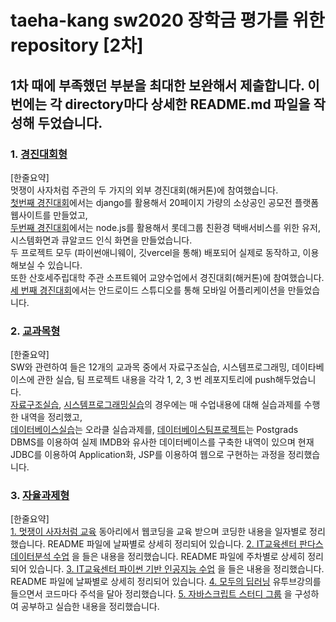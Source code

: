 # taeha-kang sw2020 장학금 평가를 위한 repository [2차]

## 1차 때에 부족했던 부분을 최대한 보완해서 제출합니다. 이번에는 각 directory마다 상세한 README.md 파일을 작성해 두었습니다.

### 1. [경진대회형](https://github.com/kdh7575070/taeha-kang/tree/main/경진대회형) 
[한줄요약]\
멋쟁이 사자처럼 주관의 두 가지의 외부 경진대회(해커톤)에 참여했습니다. \
[첫번째 경진대회](https://github.com/kdh7575070/Taeha)에서는 django를 활용해서 20페이지 가량의 소상공인 공모전 플랫폼 웹사이트를 만들었고, \
[두번째 경진대회](https://github.com/seungdeok/webeatthelion)에서는 node.js를 활용해서 롯데그룹 친환경 택배서비스를 위한 유저, 시스템화면과 큐알코드 인식 화면을 만들었습니다. \
두 프로젝트 모두 (파이썬애니웨이, 깃vercel을 통해) 배포되어 실제로 동작하고, 이용해보실 수 있습니다. \
또한 산호세주립대학 주관 소프트웨어 교양수업에서 경진대회(해커톤)에 참여했습니다. \
[세 번째 경진대회](https://github.com/moonmola/MBTIclub)에서는 안드로이드 스튜디오를 통해 모바일 어플리케이션을 만들었습니다.

### 2. [교과목형](https://github.com/kdh7575070/taeha-kang/tree/main/교과목형) 
[한줄요약]\
SW와 관련하여 들은 12개의 교과목 중에서 자료구조실습, 시스템프로그래밍, 데이타베이스에 관한 실습, 팀 프로젝트 내용을 각각 1, 2, 3 번 레포지토리에 push해두었습니다. \
[자료구조실습](https://github.com/kdh7575070/taeha-kang/tree/main/교과목형/1%20자료구조%20실습), [시스템프로그래밍실습](https://github.com/kdh7575070/taeha-kang/tree/main/교과목형/2%20시스템프로그래밍%20실습)의 경우에는 매 수업내용에 대해 실습과제를 수행한 내역을 정리했고, \
[데이터베이스실습](https://github.com/kdh7575070/taeha-kang/tree/main/교과목형/3%20데이터베이스%20실습)는 오라클 실습과제를, [데이터베이스팀프로젝트](https://github.com/kdh7575070/taeha-kang/tree/main/교과목형/3%20데이터베이스%20팀프로젝트)는 Postgrads DBMS를 이용하여 실제 IMDB와 유사한 데이터베이스를 구축한 내역이 있으며 현재 JDBC를 이용하여 Application화, JSP를 이용하여 웹으로 구현하는 과정을 정리했습니다.

### 3. [자율과제형](https://github.com/kdh7575070/taeha-kang/tree/main/자율과제형) 
[한줄요약]\
[1. 멋쟁이 사자처럼 교육](https://github.com/kdh7575070/taeha-kang/tree/main/%EC%9E%90%EC%9C%A8%EA%B3%BC%EC%A0%9C%ED%98%95/1%20%EB%8F%99%EC%95%84%EB%A6%AC%20%EA%B5%90%EC%9C%A1) 동아리에서 웹코딩을 교육 받으며 코딩한 내용을 일자별로 정리했습니다. README 파일에 날짜별로 상세히 정리되어 있습니다.
[2. IT교육센터 판다스 데이터분석 수업](https://github.com/kdh7575070/taeha-kang/tree/main/%EC%9E%90%EC%9C%A8%EA%B3%BC%EC%A0%9C%ED%98%95/2%20%EB%8D%B0%EC%9D%B4%ED%84%B0%20%EB%B6%84%EC%84%9D%20%ED%8A%B9%EA%B0%95) 을 들은 내용을 정리했습니다. README 파일에 주차별로 상세히 정리되어 있습니다.
[3. IT교육센터 파이썬 기반 인공지능 수업](https://github.com/kdh7575070/taeha-kang/tree/main/%EC%9E%90%EC%9C%A8%EA%B3%BC%EC%A0%9C%ED%98%95/2%20%EB%8D%B0%EC%9D%B4%ED%84%B0%20%EB%B6%84%EC%84%9D%20%ED%8A%B9%EA%B0%95) 을 들은 내용을 정리했습니다. README 파일에 날짜별로 상세히 정리되어 있습니다.
[4. 모두의 딥러닝](https://github.com/kdh7575070/taeha-kang/tree/main/%EC%9E%90%EC%9C%A8%EA%B3%BC%EC%A0%9C%ED%98%95/4%20%EB%A8%B8%EC%8B%A0%EB%9F%AC%EB%8B%9D%20%EA%B0%9C%EC%9D%B8%20%EA%B3%B5%EB%B6%80) 유투브강의를 들으면서 코드마다 주석을 달아 정리했습니다.
[5. 자바스크립트 스터디 그룹](https://github.com/kdh7575070/taeha-kang/tree/main/%EC%9E%90%EC%9C%A8%EA%B3%BC%EC%A0%9C%ED%98%95/5%20%EC%9E%90%EB%B0%94%EC%8A%A4%ED%81%AC%EB%A6%BD%ED%8A%B8%20%EA%B0%9C%EC%9D%B8%20%EC%8A%A4%ED%84%B0%EB%94%94) 을 구성하여 공부하고 실습한 내용을 정리했습니다.
